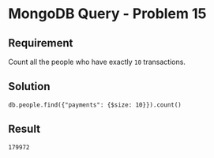 # MongoDB Query - Problem 15

## Requirement

Count all the people who have exactly `10` transactions.

## Solution

```agg
db.people.find({"payments": {$size: 10}}).count()
```

## Result

```result
179972
```
